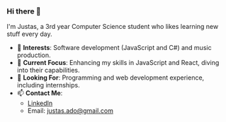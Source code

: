 ### Hi there 👋

I'm Justas, a 3rd year Computer Science student who likes learning new stuff every day.

- 👀 **Interests**: Software development (JavaScript and C#) and music production.
- 🌱 **Current Focus**: Enhancing my skills in JavaScript and React, diving into their capabilities.
- 💞️ **Looking For**: Programming and web development experience, including internships.
- 📫 **Contact Me**:
  - [LinkedIn](https://www.linkedin.com/in/justas-adomaitis-7bb024213/)
  - Email: justas.ado@gmail.com

<!---
jusadocode/jusadocode is a ✨ special ✨ repository because its `README.md` (this file) appears on your GitHub profile.
You can click the Preview link to take a look at your changes.
--->
